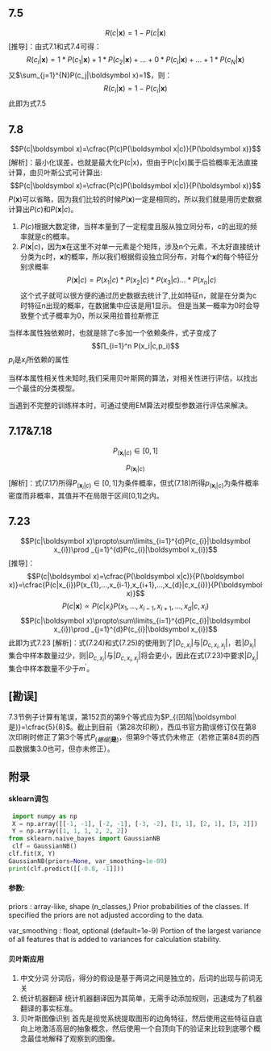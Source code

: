 ## 7.5
$$R(c|\boldsymbol x)=1−P(c|\boldsymbol x)$$
[推导]：由式7.1和式7.4可得：
$$R(c_i|\boldsymbol x)=1*P(c_1|\boldsymbol x)+1*P(c_2|\boldsymbol x)+...+0*P(c_i|\boldsymbol x)+...+1*P(c_N|\boldsymbol x)$$
又$\sum_{j=1}^{N}P(c_j|\boldsymbol x)=1$，则：
$$R(c_i|\boldsymbol x)=1-P(c_i|\boldsymbol x)$$
此即为式7.5
## 7.8
$$P(c|\boldsymbol x)=\cfrac{P(c)P(\boldsymbol x|c)}{P(\boldsymbol x)}$$
[解析]：最小化误差，也就是最大化P(c|x)，但由于P(c|x)属于后验概率无法直接计算，由贝叶斯公式可计算出:
$$P(c|\boldsymbol x)=\cfrac{P(c)P(\boldsymbol x|c)}{P(\boldsymbol x)}$$
$P(\boldsymbol x)$可以省略，因为我们比较的时候$P(\boldsymbol x)$一定是相同的，所以我们就是用历史数据计算出$P(c)$和$P(\boldsymbol x|c)$。
1. $P(c)$根据大数定律，当样本量到了一定程度且服从独立同分布，c的出现的频率就是c的概率。
2. $P(\boldsymbol x|c)$，因为$\boldsymbol x$在这里不对单一元素是个矩阵，涉及n个元素，不太好直接统计分类为c时，$\boldsymbol x$的概率，所以我们根据假设独立同分布，对每个$\boldsymbol x$的每个特征分别求概率
$$P(\boldsymbol x|c)=P(x_1|c)*P(x_2|c)*P(x_3|c)...*P(x_n|c)$$
这个式子就可以很方便的通过历史数据去统计了,比如特征n，就是在分类为c时特征n出现的概率，在数据集中应该是用1显示。
但是当某一概率为0时会导致整个式子概率为0，所以采用拉普拉斯修正

当样本属性独依赖时，也就是除了c多加一个依赖条件，式子变成了
$$∏_{i=1}^n P(x_i|c,p_i)$$
$p_i$是$x_i$所依赖的属性

当样本属性相关性未知时,我们采用贝叶斯网的算法，对相关性进行评估，以找出一个最佳的分类模型。

当遇到不完整的训练样本时，可通过使用EM算法对模型参数进行评估来解决。

## 7.17&7.18
$$P_{(\boldsymbol x_{i}|c)}\in[0,1]$$
$$p_{(\boldsymbol x_{i}| c)}$$
[解析]：式(7.17)所得$P_{(\boldsymbol x_{i}|c)}\in[0,1]$为条件概率，但式(7.18)所得$p_{(\boldsymbol x_{i}| c)}$为条件概率密度而非概率，其值并不在局限于区间[0,1]之内。

## 7.23

$$P(c|\boldsymbol x)\propto\sum\limits_{i=1}^{d}P(c_{i}|\boldsymbol x_{i})\prod _{j=1}^{d}P(c_{i}|\boldsymbol x_{i})$$
[推导]：$$P(c|\boldsymbol x)=\cfrac{P(\boldsymbol x|c)}{P(\boldsymbol x)}=\cfrac{P(c|x_{i})P(x_{1},…,x_{i-1},x_{i+1},…,x_{d}|c,x_{i})}{P(\boldsymbol x)}$$
$$P(c|\boldsymbol x)\propto P(c|x_{i})P(x_{1},…,x_{i-1},x_{i+1},…,x_{d}|c,x_{i})$$
$$P(c|\boldsymbol x)\propto\sum\limits_{i=1}^{d}P(c_{i}|\boldsymbol x_{i})\prod _{j=1}^{d}P(c_{i}|\boldsymbol x_{i})$$
此即为式7.23
[解析]：式(7.24)和式(7.25)的使用到了$|D_{c,x_{i}}|$与$|D_{c,x_{i},x_{j}}|$，若$|D_{x_{i}}|$集合中样本数量过少，则$|D_{c,x_{i}}|$与$|D_{c,x_{i},x_{j}}|$将会更小，因此在式(7.23)中要求$|D_{x_{i}}|$集合中样本数量不少于$m^{'}$。

## [勘误]
7.3节例子计算有笔误，第152页的第9个等式应为$P_{(凹陷|\boldsymbol 是)}=\cfrac{5}{8}$。截止到目前（第28次印刷），西瓜书官方勘误修订仅在第8次印刷时修正了第3个等式$P_{(蜷缩|\boldsymbol 是)}$，但第9个等式仍未修正（若修正第84页的西瓜数据集3.0也可，但亦未修正）。


## 附录
#### sklearn调包

```python
 import numpy as np
 X = np.array([[-1, -1], [-2, -1], [-3, -2], [1, 1], [2, 1], [3, 2]])
 Y = np.array([1, 1, 1, 2, 2, 2])
from sklearn.naive_bayes import GaussianNB
 clf = GaussianNB()
clf.fit(X, Y)
GaussianNB(priors=None, var_smoothing=1e-09)
print(clf.predict([[-0.8, -1]]))
```
#### 参数:	
priors : array-like, shape (n_classes,)
Prior probabilities of the classes. If specified the priors are not adjusted according to the data.

var_smoothing : float, optional (default=1e-9)
Portion of the largest variance of all features that is added to variances for calculation stability.
#### 贝叶斯应用

1. 中文分词
分词后，得分的假设是基于两词之间是独立的，后词的出现与前词无关
2. 统计机器翻译
统计机器翻译因为其简单，无需手动添加规则，迅速成为了机器翻译的事实标准。
3. 贝叶斯图像识别
首先是视觉系统提取图形的边角特征，然后使用这些特征自底向上地激活高层的抽象概念，然后使用一个自顶向下的验证来比较到底哪个概念最佳地解释了观察到的图像。
